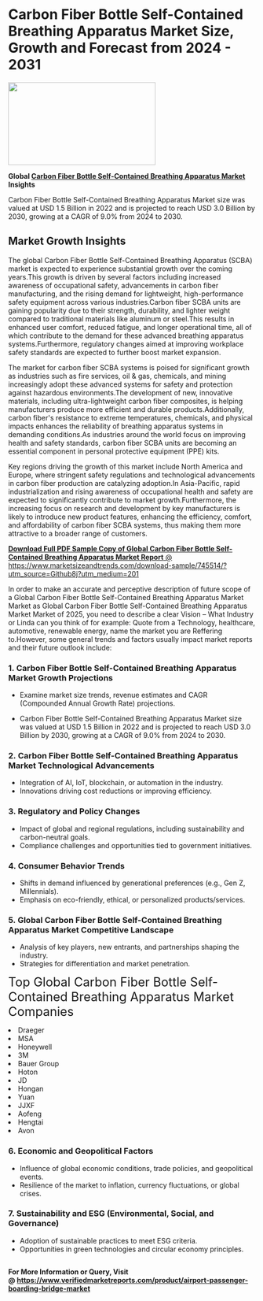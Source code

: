 <H1>Carbon Fiber Bottle Self-Contained Breathing Apparatus Market Size, Growth and Forecast from 2024 - 2031</H1><img class="aligncenter size-medium wp-image-584254" src="https://thirdeyenews.in/wp-content/uploads/2024/09/Global-Market-Research-300x168.jpeg" alt="" width="300" height="168" /><p><strong>Global&nbsp;<a href="https://www.marketsizeandtrends.com/download-sample/745514/?utm_source=Github8j?utm_medium=201">Carbon Fiber Bottle Self-Contained Breathing Apparatus Market</a> Insights</strong></p><p>Carbon Fiber Bottle Self-Contained Breathing Apparatus Market size was valued at USD 1.5 Billion in 2022 and is projected to reach USD 3.0 Billion by 2030, growing at a CAGR of 9.0% from 2024 to 2030.</p><p><h2>Market Growth Insights</h2> <p>The global Carbon Fiber Bottle Self-Contained Breathing Apparatus (SCBA) market is expected to experience substantial growth over the coming years.This growth is driven by several factors including increased awareness of occupational safety, advancements in carbon fiber manufacturing, and the rising demand for lightweight, high-performance safety equipment across various industries.Carbon fiber SCBA units are gaining popularity due to their strength, durability, and lighter weight compared to traditional materials like aluminum or steel.This results in enhanced user comfort, reduced fatigue, and longer operational time, all of which contribute to the demand for these advanced breathing apparatus systems.Furthermore, regulatory changes aimed at improving workplace safety standards are expected to further boost market expansion.</p> <p><a href="#"></a></p> <p>The market for carbon fiber SCBA systems is poised for significant growth as industries such as fire services, oil & gas, chemicals, and mining increasingly adopt these advanced systems for safety and protection against hazardous environments.The development of new, innovative materials, including ultra-lightweight carbon fiber composites, is helping manufacturers produce more efficient and durable products.Additionally, carbon fiber's resistance to extreme temperatures, chemicals, and physical impacts enhances the reliability of breathing apparatus systems in demanding conditions.As industries around the world focus on improving health and safety standards, carbon fiber SCBA units are becoming an essential component in personal protective equipment (PPE) kits.</p> <p>Key regions driving the growth of this market include North America and Europe, where stringent safety regulations and technological advancements in carbon fiber production are catalyzing adoption.In Asia-Pacific, rapid industrialization and rising awareness of occupational health and safety are expected to significantly contribute to market growth.Furthermore, the increasing focus on research and development by key manufacturers is likely to introduce new product features, enhancing the efficiency, comfort, and affordability of carbon fiber SCBA systems, thus making them more attractive to a broader range of customers.</p> <p><a href="#"></p><p><span class=""><strong>Download Full PDF Sample Copy of Global Carbon Fiber Bottle Self-Contained Breathing Apparatus Market Report</strong> @ <a href="https://www.marketsizeandtrends.com/download-sample/745514/?utm_source=Github8j?utm_medium=201" target="_blank">https://www.marketsizeandtrends.com/download-sample/745514/?utm_source=Github8j?utm_medium=201</a></span></p><p>In order to make an accurate and perceptive description of future scope of a Global&nbsp;Carbon Fiber Bottle Self-Contained Breathing Apparatus Market Market as Global&nbsp;Carbon Fiber Bottle Self-Contained Breathing Apparatus Market Market of 2025, you need to describe a clear Vision &ndash; What Industry or Linda can you think of for example: Quote from a Technology, healthcare, automotive, renewable energy, name the market you are Reffering to.However, some general trends and factors usually impact market reports and their future outlook include:</p><h3>1.&nbsp;<strong>Carbon Fiber Bottle Self-Contained Breathing Apparatus Market Growth Projections</strong></h3><ul><li>Examine market size trends, revenue estimates and CAGR (Compounded Annual Growth Rate) projections.</li><li><p>Carbon Fiber Bottle Self-Contained Breathing Apparatus Market size was valued at USD 1.5 Billion in 2022 and is projected to reach USD 3.0 Billion by 2030, growing at a CAGR of 9.0% from 2024 to 2030.</p></li></ul><h3>2.&nbsp;<strong>Carbon Fiber Bottle Self-Contained Breathing Apparatus Market Technological Advancements</strong></h3><ul><li>Integration of AI, IoT, blockchain, or automation in the industry.</li><li>Innovations driving cost reductions or improving efficiency.</li></ul><h3>3.&nbsp;<strong>Regulatory and Policy Changes</strong></h3><ul><li>Impact of global and regional regulations, including sustainability and carbon-neutral goals.</li><li>Compliance challenges and opportunities tied to government initiatives.</li></ul><h3>4.&nbsp;<strong>Consumer Behavior Trends</strong></h3><ul><li>Shifts in demand influenced by generational preferences (e.g., Gen Z, Millennials).</li><li>Emphasis on eco-friendly, ethical, or personalized products/services.</li></ul><h3>5.&nbsp;<strong>Global Carbon Fiber Bottle Self-Contained Breathing Apparatus Market Competitive Landscape</strong></h3><ul><li>Analysis of key players, new entrants, and partnerships shaping the industry.</li><li>Strategies for differentiation and market penetration.</li></ul><p data-pm-slice="1 1 []"><span style="color: inherit; font-family: inherit; font-size: 25px;">Top Global Carbon Fiber Bottle Self-Contained Breathing Apparatus Market Companies</span></p><div class="" data-test-id=""><p><li>Draeger</li><li> MSA</li><li> Honeywell</li><li> 3M</li><li> Bauer Group</li><li> Hoton</li><li> JD</li><li> Hongan</li><li> Yuan</li><li> JJXF</li><li> Aofeng</li><li> Hengtai</li><li> Avon</li></p></div><h3>6.&nbsp;<strong>Economic and Geopolitical Factors</strong></h3><ul><li>Influence of global economic conditions, trade policies, and geopolitical events.</li><li>Resilience of the market to inflation, currency fluctuations, or global crises.</li></ul><h3>7.&nbsp;<strong>Sustainability and ESG (Environmental, Social, and Governance)</strong></h3><ul><li>Adoption of sustainable practices to meet ESG criteria.</li><li>Opportunities in green technologies and circular economy principles.</li></ul><h2><strong style="font-size: 14px;">For More Information or Query, Visit @&nbsp;</strong><a style="background-color: #ffffff; font-size: 14px;" href="https://www.marketsizeandtrends.com/report/carbon-fiber-bottle-self-contained-breathing-apparatus-market/" target="_blank">https://www.verifiedmarketreports.com/product/airport-passenger-boarding-bridge-market</a></h2>